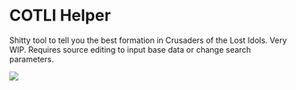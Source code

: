 COTLI Helper
==

Shitty tool to tell you the best formation in Crusaders of the Lost Idols. Very
WIP. Requires source editing to input base data or change search parameters.

![](http://i.imgur.com/MEU72CF.gif)
